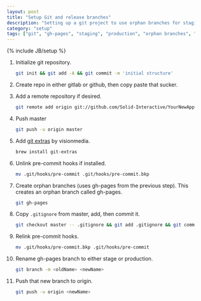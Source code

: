 ```yaml
---
layout: post
title: "Setup Git and release branches"
description: "Setting up a git project to use orphan branches for staging and production deploys."
category: "setup"
tags: ["git", "gh-pages", "staging", "production", "orphan branches", "git extras"]
---
```

{% include JB/setup %}

1. Initialize git repository.

    ```bash
    git init && git add -A && git commit -m 'initial structure'
    ```

1. Create repo in either gitlab or github, then copy paste that sucker.

1. Add a remote repository if desired.

    ```bash
    git remote add origin git://github.com/Solid-Interactive/YourNewApp.git
    ```
    
1. Push master

     ```bash
     git push -u origin master
     ```
        
1. Add [git extras](https://github.com/visionmedia/git-extras) by visionmedia. 

    ```bash
    brew install git-extras
    ```
         
1. Unlink pre-commit hooks if installed.
         
    ```bash
    mv .git/hooks/pre-commit .git/hooks/pre-commit.bkp
    ``` 
     
1. Create orphan branches (uses gh-pages from the previous step). This creates an orphan branch called gh-pages.

    ```bash
    git gh-pages
    ```

1. Copy `.gitignore` from master, add, then commit it.

    ```bash
    git checkout master -- .gitignore && git add .gitignore && git commit -m 'Added .gitignore' 
    ```

1. Relink pre-commit hooks.

    ```bash
    mv .git/hooks/pre-commit.bkp .git/hooks/pre-commit
    ``` 
    
1. Rename gh-pages branch to either stage or production.

    ```bash
    git branch -m <oldName> <newName>
    ```
    
1. Push that new branch to origin.

    ```bash
    git push -u origin <newName>
    ```
    